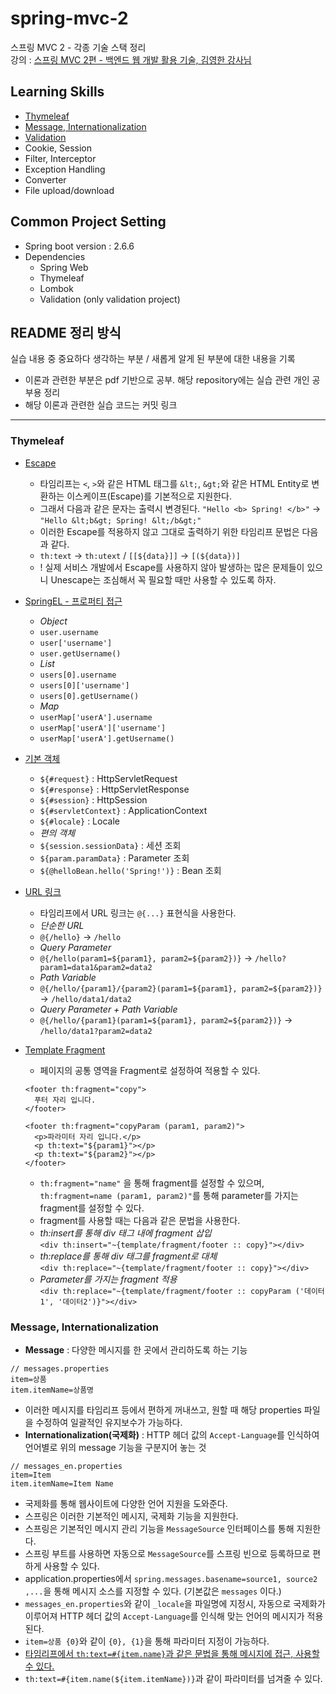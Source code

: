 # spring-mvc-2
스프링 MVC 2 - 각종 기술 스택 정리                           
강의 : [스프링 MVC 2편 - 백엔드 웹 개발 활용 기술, 김영한 강사님](https://www.inflearn.com/course/%EC%8A%A4%ED%94%84%EB%A7%81-mvc-2/dashboard)

## Learning Skills
* [Thymeleaf](https://github.com/HunSeongPark/spring-mvc-2/tree/master/thymeleaf)
* [Message, Internationalization](https://github.com/HunSeongPark/spring-mvc-2/tree/master/message)
* [Validation](https://github.com/HunSeongPark/spring-mvc-2/tree/master/validation)
* Cookie, Session
* Filter, Interceptor
* Exception Handling
* Converter
* File upload/download            

## Common Project Setting              
* Spring boot version : 2.6.6                  
* Dependencies
  - Spring Web
  - Thymeleaf
  - Lombok 
  - Validation (only validation project)

## README 정리 방식                 
실습 내용 중 중요하다 생각하는 부분 / 새롭게 알게 된 부분에 대한 내용을 기록       
* 이론과 관련한 부분은 pdf 기반으로 공부. 해당 repository에는 실습 관련 개인 공부용 정리             
* 해당 이론과 관련한 실습 코드는 커밋 링크
                  
------------------                   
                  
### Thymeleaf
- [Escape](https://github.com/HunSeongPark/spring-mvc-2/commit/f231533baf73e6de831e7d415a438a29ce439097)
  - 타임리프는 `<`, `>`와 같은 HTML 태그를 `&lt;`, `&gt;`와 같은 HTML Entity로 변환하는 이스케이프(Escape)를 기본적으로 지원한다.
  - 그래서 다음과 같은 문자는 출력시 변경된다. `"Hello <b> Spring! </b>"` -> `"Hello &lt;b&gt; Spring! &lt;/b&gt;"`
  - 이러한 Escape를 적용하지 않고 그대로 출력하기 위한 타임리프 문법은 다음과 같다.
  - `th:text` -> `th:utext` / `[[${data}]]` -> `[(${data})]`     
  - ! 실제 서비스 개발에서 Escape를 사용하지 않아 발생하는 많은 문제들이 있으니 Unescape는 조심해서 꼭 필요할 때만 사용할 수 있도록 하자.            

- [SpringEL - 프로퍼티 접근](https://github.com/HunSeongPark/spring-mvc-2/commit/be2cd24552fed26cb75fa27aad37fa02ca9ebe62)
  - *Object*
  - `user.username`
  - `user['username']`
  - `user.getUsername()`
  - *List*
  - `users[0].username`
  - `users[0]['username']`
  - `users[0].getUsername()`
  - *Map*
  - `userMap['userA'].username`
  - `userMap['userA']['username']`
  - `userMap['userA'].getUsername()`

- [기본 객체](https://github.com/HunSeongPark/spring-mvc-2/commit/7cf7cae8aa69e89c728ae6b365bb8b0ec33f4620)
  - `${#request}` : HttpServletRequest
  - `${#response}` : HttpServletResponse
  - `${#session}` : HttpSession
  - `${#servletContext}` : ApplicationContext
  - `${#locale}` : Locale
  - *편의 객체*
  - `${session.sessionData}` : 세션 조회
  - `${param.paramData}` : Parameter 조회
  - `${@helloBean.hello('Spring!')}` : Bean 조회

- [URL 링크](https://github.com/HunSeongPark/spring-mvc-2/commit/95039fc472e2d9c5938ad85dc284e4db3016f0c5)
  - 타임리프에서 URL 링크는 `@{...}` 표현식을 사용한다.
  - *단순한 URL*
  - `@{/hello}` -> `/hello`
  - *Query Parameter*
  - `@{/hello(param1=${param1}, param2=${param2})}` -> `/hello?param1=data1&param2=data2`
  - *Path Variable*
  - `@{/hello/{param1}/{param2}(param1=${param1}, param2=${param2})}` -> `/hello/data1/data2`
  - *Query Parameter + Path Variable*
  - `@{/hello/{param1}(param1=${param1}, param2=${param2})}` -> `/hello/data1?param2=data2`

- [Template Fragment](https://github.com/HunSeongPark/spring-mvc-2/commit/0a1deea75d34ec5feaf8cfa76ac7d66e53674a46)
  - 페이지의 공통 영역을 Fragment로 설정하여 적용할 수 있다.
  ```
  <footer th:fragment="copy"> 
    푸터 자리 입니다.
  </footer>
  
  <footer th:fragment="copyParam (param1, param2)">
    <p>파라미터 자리 입니다.</p>
    <p th:text="${param1}"></p>
    <p th:text="${param2}"></p>
  </footer>
  ```
  - `th:fragment="name"` 을 통해 fragment를 설정할 수 있으며, `th:fragment=name (param1, param2)"`를 통해 parameter를 가지는 fragment를 설정할 수 있다.
  - fragment를 사용할 때는 다음과 같은 문법을 사용한다. 
  - *th:insert를 통해 div 태그 내에 fragment 삽입*               
  `<div th:insert="~{template/fragment/footer :: copy}"></div>`                 
  - *th:replace를 통해 div 태그를 fragment로 대체*                 
  `<div th:replace="~{template/fragment/footer :: copy}"></div>`                  
  - *Parameter를 가지는 fragment 적용*                  
  `<div th:replace="~{template/fragment/footer :: copyParam ('데이터1', '데이터2')}"></div>`                

### Message, Internationalization
- **Message** : 다양한 메시지를 한 곳에서 관리하도록 하는 기능
```
// messages.properties
item=상품
item.itemName=상품명
``` 
- 이러한 메시지를 타임리프 등에서 편하게 꺼내쓰고, 원할 때 해당 properties 파일을 수정하여 일괄적인 유지보수가 가능하다.
- **Internationalization(국제화)** : HTTP 헤더 값의 `Accept-Language`를 인식하여 언어별로 위의 message 기능을 구분지어 놓는 것
```
// messages_en.properties
item=Item
item.itemName=Item Name
```
- 국제화를 통해 웹사이트에 다양한 언어 지원을 도와준다.
- 스프링은 이러한 기본적인 메시지, 국제화 기능을 지원한다. 
- 스프링은 기본적인 메시지 관리 기능을 `MessageSource` 인터페이스를 통해 지원한다.
- 스프링 부트를 사용하면 자동으로 `MessageSource`를 스프링 빈으로 등록하므로 편하게 사용할 수 있다.
- application.properties에서 `spring.messages.basename=source1, source2 ,...`을 통해 메시지 소스를 지정할 수 있다. (기본값은 `messages` 이다.)
- `messages_en.properties`와 같이 `_locale`을 파일명에 지정시, 자동으로 국제화가 이루어져 HTTP 헤더 값의 `Accept-Language`를 인식해 맞는 언어의 메시지가 적용된다.
- `item=상품 {0}`와 같이 `{0}, {1}`을 통해 파라미터 지정이 가능하다.
- [타임리프에서 `th:text=#{item.name}`과 같은 문법을 통해 메시지에 접근, 사용할 수 있다.](https://github.com/HunSeongPark/spring-mvc-2/commit/a23a4a05fc7048f3b5c919d99dd66444016bdb8f)
-  `th:text=#{item.name(${item.itemName})}`과 같이 파라미터를 넘겨줄 수 있다.
